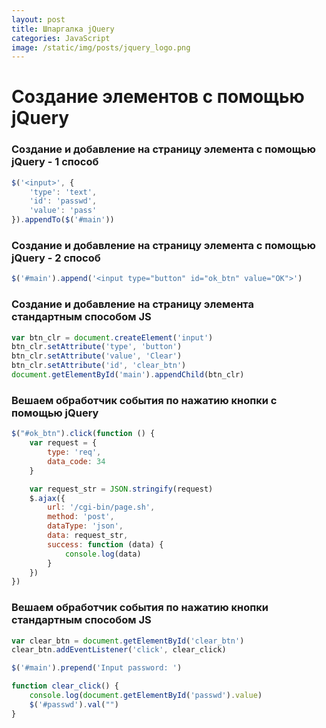 ```yaml
---
layout: post
title: Шпаргалка jQuery  
categories: JavaScript
image: /static/img/posts/jquery_logo.png
---
```

# Создание элементов с помощью jQuery

### Создание и добавление на страницу элемента  с помощью jQuery - 1 способ
```js
$('<input>', {
    'type': 'text',
    'id': 'passwd',
    'value': 'pass'
}).appendTo($('#main'))
```

### Создание и добавление на страницу элемента  с помощью jQuery - 2 способ
```js
$('#main').append('<input type="button" id="ok_btn" value="OK">')
```

### Создание и добавление на страницу элемента стандартным способом JS
```js
var btn_clr = document.createElement('input')
btn_clr.setAttribute('type', 'button')
btn_clr.setAttribute('value', 'Clear')
btn_clr.setAttribute('id', 'clear_btn')
document.getElementById('main').appendChild(btn_clr)
```

### Вешаем обработчик события по нажатию кнопки с помощью jQuery
```js
$("#ok_btn").click(function () {
    var request = {
        type: 'req',
        data_code: 34
    }

    var request_str = JSON.stringify(request)
    $.ajax({
        url: '/cgi-bin/page.sh',
        method: 'post',
        dataType: 'json',
        data: request_str,
        success: function (data) {
            console.log(data)
        }
    })
})
```

### Вешаем обработчик события по нажатию кнопки стандартным способом JS
```js
var clear_btn = document.getElementById('clear_btn')
clear_btn.addEventListener('click', clear_click)

$('#main').prepend('Input password: ')

function clear_click() {
    console.log(document.getElementById('passwd').value)
    $('#passwd').val("")
}
```
